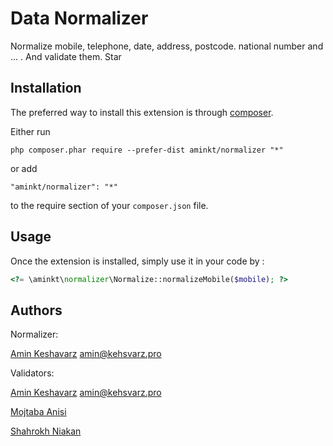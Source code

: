 Data Normalizer
===============
Normalize mobile, telephone, date, address, postcode. national number and ... . And validate them.  Star

Installation
------------

The preferred way to install this extension is through [composer](http://getcomposer.org/download/).

Either run

```
php composer.phar require --prefer-dist aminkt/normalizer "*"
```

or add

```
"aminkt/normalizer": "*"
```

to the require section of your `composer.json` file.


Usage
-----

Once the extension is installed, simply use it in your code by  :

```php
<?= \aminkt\normalizer\Normalize::normalizeMobile($mobile); ?>
```


Authors
-------
Normalizer:

[Amin Keshavarz](keshavarz.pro) <amin@kehsvarz.pro>

Validators: 

[Amin Keshavarz](http://keshavarz.pro) [amin@kehsvarz.pro](mailto:amin@kehsvarz.pro)

[Mojtaba Anisi](mailto:geevepahlavan@yahoo.com)

[Shahrokh Niakan](mailto:sh.niakan@anetwork.ir)
